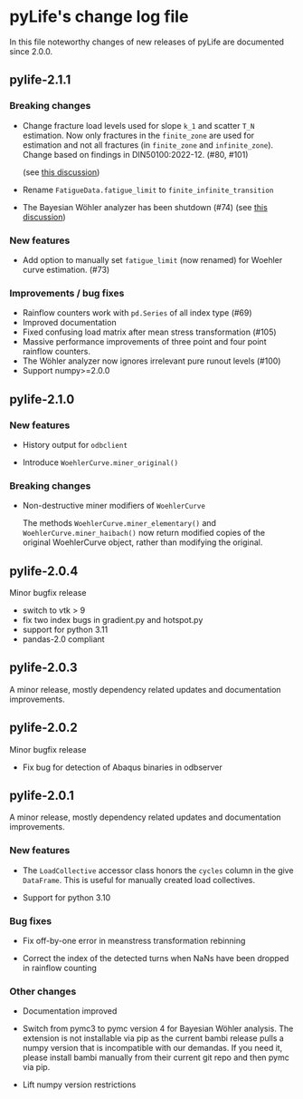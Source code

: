# pyLife's change log file

In this file noteworthy changes of new releases of pyLife are documented since
2.0.0.


## pylife-2.1.1

### Breaking changes

* Change fracture load levels used for slope `k_1` and scatter `T_N`
  estimation. Now only fractures in the `finite_zone` are used for estimation
  and not all fractures (in `finite_zone` and `infinite_zone`). Change based on
  findings in DIN50100:2022-12. (#80, #101)

  (see [this discussion](https://github.com/boschresearch/pylife/discussions/104))

* Rename `FatigueData.fatigue_limit` to `finite_infinite_transition`

* The Bayesian Wöhler analyzer has been shutdown (#74) (see [this
  discussion](https://github.com/boschresearch/pylife/discussions/104))


### New features

* Add option to manually set `fatigue_limit` (now renamed) for Woehler curve
  estimation. (#73)


### Improvements / bug fixes

* Rainflow counters work with `pd.Series` of all index type (#69)
* Improved documentation
* Fixed confusing load matrix after mean stress transformation (#105)
* Massive performance improvements of three point and four point rainflow
  counters.
* The Wöhler analyzer now ignores irrelevant pure runout levels (#100)
* Support numpy>=2.0.0


## pylife-2.1.0

### New features

* History output for `odbclient`

* Introduce `WoehlerCurve.miner_original()`

### Breaking changes

* Non-destructive miner modifiers of `WoehlerCurve`

  The methods `WoehlerCurve.miner_elementary()` and
  `WoehlerCurve.miner_haibach()` now return modified copies of the original
  WoehlerCurve object, rather than modifying the original.


## pylife-2.0.4

Minor bugfix release

* switch to vtk > 9
* fix two index bugs in gradient.py and hotspot.py
* support for python 3.11
* pandas-2.0 compliant


## pylife-2.0.3

A minor release, mostly dependency related updates and documentation
improvements.


## pylife-2.0.2

Minor bugfix release

* Fix bug for detection of Abaqus binaries in odbserver


## pylife-2.0.1

A minor release, mostly dependency related updates and documentation
improvements.


### New features

* The `LoadCollective` accessor class honors the `cycles` column in the give
  `DataFrame`.  This is useful for manually created load collectives.

* Support for python 3.10


### Bug fixes

* Fix off-by-one error in meanstress transformation rebinning

* Correct the index of the detected turns when NaNs have been dropped in
  rainflow counting


### Other changes

* Documentation improved

* Switch from pymc3 to pymc version 4 for Bayesian Wöhler analysis. The
  extension is not installable via pip as the current bambi release pulls a
  numpy version that is incompatible with our demandas. If you need it, please
  install bambi manually from their current git repo and then pymc via pip.

* Lift numpy version restrictions

